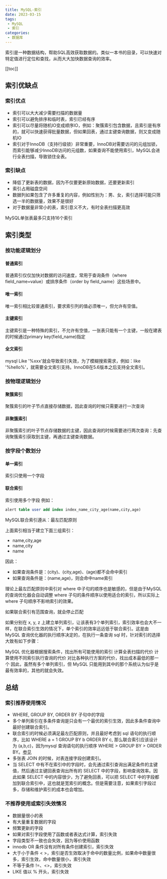 ```yaml
---
title: MySQL-索引
date: 2023-03-15
tags:
 - MySQL
 - 索引
categories:
 - 数据库
---
```


索引是一种数据结构，帮助SQL高效获取数据的。类似一本书的目录，可以快速对特定值进行定位和查找，从而大大加快数据查询的效率。

<!-- more -->

[[toc]]

## 索引优缺点

### 索引优点

- 索引可以大大减少需要扫描的数据量
- 索引可以避免排序和临时表，索引已经有序
- 索引可以尽量将随机IO变成顺序IO，例如：聚簇索引包含数据，且索引是有序的，就可以快速获得批量数据，但如果回表，通过主键查询数据，则又变成随机IO
- 索引对于InnoDB（支持行级锁）非常重要，InnoDB对需要访问的元组加锁，而索引能够减少InnoDB访问的元组数，如果查询不能使用索引，MySQL会进行全表扫描，导致锁住全表。

### 索引缺点

- 降低了更新表的数据，因为不仅要更新原始数据，还要更新索引
- 索引占用磁盘空间
- 数据列如果包含了许多重复的内容，例如性别为：男、女，索引选择可能只筛选一半的数据量，效果不是很好
- 对于数据量非常小的表，索引意义不大，有时全表扫描更高效

MySQL单张表最多只支持16个索引<Badge text="注意" type="warning"/>

## 索引类型

### 按功能逻辑划分

#### 普通索引

普通索引仅仅加快对数据的访问速度，常用于查询条件（where field_name=value）或排序条件（order by field_name）这些场景中。

#### 唯一索引

唯一索引相比较普通索引，要求索引列的值必须唯一，但允许有空值。

#### 主键索引

主键索引是一种特殊的索引，不允许有空值，一张表只能有一个主键，一般在建表的时候通过primary key(field_name)指定

#### 全文索引

mysql Like '%xxx'就会导致索引失效，为了模糊搜索需求，例如：like '%hello%'，就需要全文索引支持。InnoDB在5.6版本之后支持全文索引。

### 按物理逻辑划分

#### 聚簇索引

聚簇索引的叶子节点直接存储数据，因此查询的时候只需要进行一次查询

#### 非聚簇索引

非聚簇索引的叶子节点存储数据的主键，因此查询的时候需要进行两次查询：先查询聚簇索引获取到主键，再通过主键查询数据。

### 按字段个数划分

#### 单一索引

索引只使用一个字段

#### 联合索引

索引使用多个字段
例如：

```sql
alert table user add index index_name_city_age(name,city,age)
```

MySQL联合索引遵从：最左匹配原则

上面索引相当于建立下面三组索引：

- name,city,age
- name,city
- name

因此：

- 如果查询条件是：(city)、(city,age)、(age)都不会命中索引
- 如果查询条件是：(name,age)，则会命中name索引

理论上最左匹配原则中索引对 where 中子句的顺序也是敏感的，但是由于MySQL的查询优化器会自动调整 where 子句的条件顺序以使用适合的索引，所以实际上 where 子句顺序不影响索引的效果。

如果联合索引有范围查询，就会停止匹配

如果分别在 x, y, z 上建立单列索引，让该表有3个单列索引，索引效率也会大不一样，在联合索引生效的情况下，单个索引的效率远远低于联合索引。这是由 MySQL 查询优化器的执行顺序决定的，在执行一条查询 sql 时，针对索引的选择大致有如下步骤：

MySQL 优化器根据搜索条件，找出所有可能使用的索引
计算全表扫描的代价
计算使用不同索引执行查询的代价
对比各种执行方案的代价，找出成本最低的那一个
因此，虽然有多个单列索引，但 MySQL 只能用到其中的那个系统认为似乎是最有效率的，其他的就会失效。

## 总结

### 索引推荐使用情况

- WHERE, GROUP BY, ORDER BY 子句中的字段
- 多个单列索引在多条件查询是只会有一个最优的索引生效，因此多条件查询中最好创建联合索引。
- 联合索引的时候必须满足最左匹配原则，并且最好考虑到 sql 语句的执行顺序，比如 WHERE a = 1 GROUP BY b ORDER BY c, 那么联合索引应该设计为 (a,b,c)，因为mysql 查询语句的执行顺序 WHERE > GROUP BY > ORDER BY。[参见](./sql-order.md)
- 多张表 JOIN 的时候，对表连接字段创建索引。
- 当 SELECT 中有不在索引中的字段时，会先通过索引查询出满足条件的主键值，然后通过主键回表查询出所有的 SELECT 中的字段，影响查询效率。因此如果 SELECT 中的内容很少，为了避免回表，可以把 SELECT 中的字段都加到联合索引中，这也就是宽索引的概念。但是需要注意，如果索引字段过多，存储和维护索引的成本也会增加。

### 不推荐使用或索引失效情况

- 数据量很小的表
- 有大量重复数据的字段
- 频繁更新的字段
- 如果对索引字段使用了函数或者表达式计算，索引失效
- 字段类型不一致也会失效，因为等价使用函数
- innodb OR 条件没有对所有条件创建索引，索引失效
- 大于小于条件 < >，索引是否生效取决于命中的数量比例，如果命中数量很多，索引生效，命中数量很小，索引失效
- 不等于条件 !=、<>，索引失效
- LIKE 值以 % 开头，索引失效
